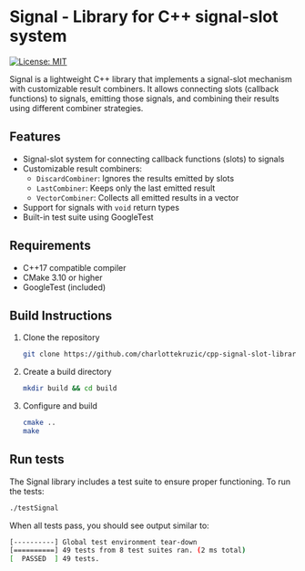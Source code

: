 # Signal - Library for C++ signal-slot system
[![License: MIT](https://img.shields.io/badge/License-MIT-lightgrey.svg)](https://opensource.org/licenses/MIT)

Signal is a lightweight C++ library that implements a signal-slot mechanism with customizable result combiners. It allows connecting slots (callback functions) to signals, emitting those signals, and combining their results using different combiner strategies.

## Features
- Signal-slot system for connecting callback functions (slots) to signals
- Customizable result combiners:
    - `DiscardCombiner`: Ignores the results emitted by slots
    - `LastCombiner`: Keeps only the last emitted result
    - `VectorCombiner`: Collects all emitted results in a vector
- Support for signals with `void` return types
- Built-in test suite using GoogleTest

## Requirements
- C++17 compatible compiler
- CMake 3.10 or higher
- GoogleTest (included)

## Build Instructions
1. Clone the repository
    ```bash
    git clone https://github.com/charlottekruzic/cpp-signal-slot-library.git
    ```
2. Create a build directory
    ```bash
    mkdir build && cd build
    ```
3. Configure and build
    ```bash
    cmake ..
    make
    ```

## Run tests
The Signal library includes a test suite to ensure proper functioning. To run the tests:
```bash
./testSignal
```

When all tests pass, you should see output similar to:
```bash
[----------] Global test environment tear-down
[==========] 49 tests from 8 test suites ran. (2 ms total)
[  PASSED  ] 49 tests.
```

